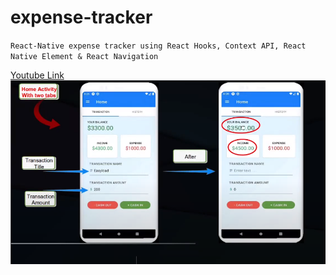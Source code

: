 # expense-tracker
`React-Native expense tracker using React Hooks, Context API, React Native Element & React Navigation`
 
<a href="https://www.youtube.com/watch?v=adXbSZaArCs">Youtube Link</a>
<img src="https://github.com/mh-saeed/expense-tracker/blob/master/assets/UI.png?raw=true"/>

